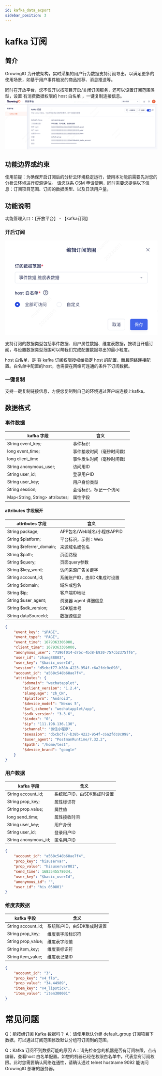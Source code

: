 ```yaml
---
id: kafka_data_export
sidebar_position: 3
---
```


# kafka 订阅

## 简介

GrowingIO 为开放架构，实时采集的用户行为数据支持订阅导出，以满足更多的使用场景，如基于用户事件触发的商品推荐、消息推送等。

同时在开放平台，您不仅开以按项目开启/关闭订阅服务，还可以设置订阅范围类型，设置 有消费数据权限的 host 白名单 ，一键复制连接信息。
![图 1](/img/01zhengti.png)  

## 功能边界或约束​
使用前提：为确保开启订阅后的分析云环境稳定运行，使用本功能前需要先对您的分析云环境进行资源评估。
  请您联系 CSM 申请使用，同时需要您提供以下信息：订阅项目范围、订阅的数据类型、以及日活用户量。

## 功能说明

功能管理入口：【开放平台】 - 【kafka订阅】

### 开启订阅
![图2](/img/02peizhixinxi.png)  

支持订阅的数据类型包括事件数据、用户属性数据、维度表数据，按项目开启订阅，与设置数据类型范围可以帮我们完成配置数据导出的最小粒度。

host 白名单，是 将 kafka 订阅权限授权给指定 host 的配置，而且网络连接配置。白名单中配置的host，也需要在网络可连通的条件下订阅数据。

### 一键复制
支持一键复制链接信息，方便您复制到自己的环境通过客户端连接上kafka。

## 数据格式

### 事件数据
| kafka 字段  | 含义                                                                                   |
| -------- | -------------------------------------------------------------------------------------- |
| String event_key; | 事件标识|
| long event_time; | 事件接收时间（毫秒时间戳）  |
| long client_time | 事件发生时间（毫秒时间戳） |
| String anonymous_user; |访问用ID  |
| String user_id; | 登录用户ID |
| String user_key; | 用户身份类型    |
| String session;    | 会话标识，标记一个访问 |
|Map<String, String> attributes;	|     属性字段|   

 #### attributes 字段展开

| attributes 字段  | 含义                                                                                   |
| -------- | -------------------------------------------------------------------------------------- |
|String package;	|APP包名/Web域名/小程序APPID|
|String $platform;|	平台标识，示例：Web|
|String $referrer_domain;	|来源域名或包名|
|String $path;	|页面路径|
|String $query;	|页面query参数|
|String $key_word;	|访问来源广告关键字|
|String account_id;	|系统账户ID，由SDK集成时设置|
| String $domain;	|域名或包名|
|String $ip;	|客户端ID地址|
|String $user_agent;|浏览器 agent 详细信息|
|String $sdk_version;|	SDK版本号|
|String dataSourceId;	|数据源信息  |  |



```json
{
    "event_key": "$PAGE",
    "event_type": "PAGE",
    "event_time": 1679363306000,
    "client_time": 1679363306000,
    "anonymous_user": "7196f014-d7bc-4bd8-b920-757cb2375ff6",
    "user_id": "zhang88803",
    "user_key": "$basic_userId",
    "session": "d5cbcf77-b38b-4223-954f-c6a2fdc0c098",
    "account_id": "a568c548b68ae7f4",
    "attributes": {
        "$domain": "wechatapplet",
        "$client_version": "1.2.4",
        "$language": "zh_CN",
        "$platform": "Android",
        "$device_model": "Nexus 5",
        "$url_scheme": "wechatapplet/app",
        "$sdk_version": "3.3.6",
        "$index": "0",
        "$ip": "111.198.136.130",
        "$channel": "微信小程序",
        "$session": "d5cbcf77-b38b-4223-954f-c6a2fdc0c098",
        "$user_agent": "PostmanRuntime/7.32.2",
        "$path": "/home/test",
        "$device_brand": "google"
    }
}

```               

### 用户数据
| kafka 字段  | 含义                                                                                   |
| -------- | -------------------------------------------------------------------------------------- |
|String account_id;|系统账户ID，由SDK集成时设置|
|String prop_key;|属性标识符|
|String prop_value;|属性值|
|long send_time;	|属性接收时间|
|String user_key;|	用户身份|
|String user_id;	|登录用户ID|
|String anonymous_id;	|匿名用户ID|


```json
{
    "account_id": "a568c548b68ae7f4",
    "prop_key": "hisuservar",
    "prop_value": "hisuservar001",
    "send_time": 1683545578034,
    "user_key": "$basic_userId",
    "anonymous_id": "",
    "user_id": "his_050801"
}

```               
### 维度表数据
| kafka 字段  | 含义                                                                                   |
| -------- | -------------------------------------------------------------------------------------- |
|String account_id;	|系统账户ID，由SDK集成时设置|
|String prop_key;|	维度表字段标识符|
|String prop_value;	|维度表字段值|
|String item_key;|	维度表标识符|
|String item_value;|	维度表记录ID   |


```json
{
    "account_id": "3",
    "prop_key": "v4_flo",
    "prop_value": "34.44989",
    "item_key": "v4_lipstick",
    "item_value": "item300001"
}

```               

# 常见问题
Q：能按组订阅 Kafka 数据吗？
A：请使用默认分组 default_group 订阅项目下数据。可以通过订阅范围修改默认分组可订阅到的范围。

Q：Kafka 订阅不到数据可能的原因
A：请先检查您的机器是否有订阅权限，点击编辑，查看host 白名单配置。如您的机器已经在权限白名单中，代表您有订阅权限。此时您需要确认网络连通性，请确认通过 telnet hostname 9092 能访问 GrowingIO 部署的服务器。

